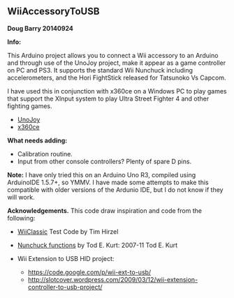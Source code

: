 WiiAccessoryToUSB
----------
**Doug Barry 20140924**

**Info:**

This Arduino project allows you to connect a Wii accessory to an Arduino and
through use of the UnoJoy project, make it appear as a game controller on PC
and PS3. It supports the standard Wii Nunchuck including accelerometers,
and the Hori FightStick released for Tatsunoko Vs Capcom.

I have used this in conjunction with x360ce on a Windows PC to play games
that support the XInput system to play Ultra Street Fighter 4 and other
fighting games.

- [UnoJoy][1]
- [x360ce][2]


**What needs adding:**

 - Calibration routine.
 - Input from other console controllers? Plenty of spare D pins.

**Note:**
I have only tried this on an Arduino Uno R3, compiled using
ArduinoIDE 1.5.7+, so YMMV. I have made some attempts to make this compatible
with older versions of the Ardunio IDE, but I do not know if they will work.

**Acknowledgements.**
This code draw inspiration and code from the following:

 - [WiiClassic][3] Test Code by Tim Hirzel
 - [Nunchuck functions][4] by Tod E. Kurt: 2007-11 Tod E. Kurt
 - Wii Extension to USB HID project:

     - https://code.google.com/p/wii-ext-to-usb/
     - http://slotcover.wordpress.com/2009/03/12/wii-extension-controller-to-usb-project/

[1]:https://code.google.com/p/unojoy/
[2]:https://code.google.com/p/x360ce/source/checkout
[3]:http://playground.arduino.cc/Main/WiiClassicController
[4]:http://todbot.com/blog/